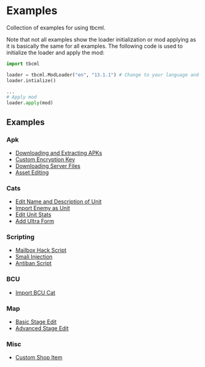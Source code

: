# Examples

Collection of examples for using tbcml.

Note that not all examples show the loader initialization or mod applying as it
is basically the same for all examples. The following code is used to initialize
the loader and apply the mod:

```python
import tbcml

loader = tbcml.ModLoader("en", "13.1.1") # Change to your language and version
loader.intialize()

...
# Apply mod
loader.apply(mod)
```

## Examples

### Apk

- [Downloading and Extracting APKs](apk/download_and_extract.py)
- [Custom Encryption Key](apk/custom_enc_key.py)
- [Downloading Server Files](apk/download_server_files.py)
- [Asset Editing](apk/asset_edit.py)

### Cats

- [Edit Name and Description of Unit](cats/name_desc_edit.py)
- [Import Enemy as Unit](cats/import_enemy.py)
- [Edit Unit Stats](cats/stats_edit.py)
- [Add Ultra Form](cats/ultra_form.py)

### Scripting

- [Mailbox Hack Script](scripting/mailbox_hack.py)
- [Smali Injection](scripting/dataload_smali.py)
- [Antiban Script](scripting/antiban.py)

### BCU

- [Import BCU Cat](bcu/import_bcu_pack_cat.py)

### Map

- [Basic Stage Edit](map/basic_stage_edit.py)
- [Advanced Stage Edit](map/advanced_edit.py)

### Misc

- [Custom Shop Item](itemshop/catfood_item.py)
